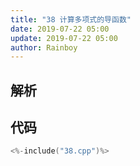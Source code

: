 ```yaml
---
title: "38 计算多项式的导函数"
date: 2019-07-22 05:00
update: 2019-07-22 05:00
author: Rainboy
---
```


## 解析

## 代码

```c
<%-include("38.cpp")%>
```

